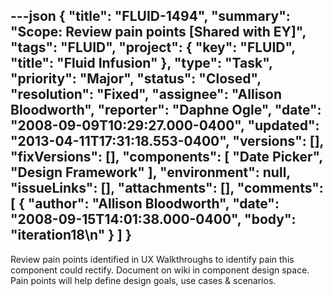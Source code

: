 ---json
{
  "title": "FLUID-1494",
  "summary": "Scope:  Review pain points [Shared with EY]",
  "tags": "FLUID",
  "project": {
    "key": "FLUID",
    "title": "Fluid Infusion"
  },
  "type": "Task",
  "priority": "Major",
  "status": "Closed",
  "resolution": "Fixed",
  "assignee": "Allison Bloodworth",
  "reporter": "Daphne Ogle",
  "date": "2008-09-09T10:29:27.000-0400",
  "updated": "2013-04-11T17:31:18.553-0400",
  "versions": [],
  "fixVersions": [],
  "components": [
    "Date Picker",
    "Design Framework"
  ],
  "environment": null,
  "issueLinks": [],
  "attachments": [],
  "comments": [
    {
      "author": "Allison Bloodworth",
      "date": "2008-09-15T14:01:38.000-0400",
      "body": "iteration18\n"
    }
  ]
}
---
Review pain points identified in UX Walkthroughs to identify pain this component could rectify.  Document on wiki in component design space.  Pain points will help define design goals, use cases & scenarios.

        